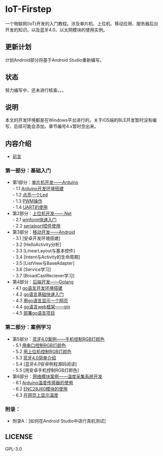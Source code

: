 # IoT-Firstep
一个物联网(IoT)开发的入门教程。涉及单片机、上位机、移动应用、服务器后台开发的知识。以及蓝牙4.0、以太网模块的使用实例。
## 更新计划
计划Android部分将基于Android Studio重新编写。
## 状态
努力编写中，还未进行核查。。。
## 说明
本文的开发环境都是在Windows平台进行的。关于iOS端的BLE开发暂时没有编写，后续可能会添加，章节编号4.x暂时空出来。

## 内容介绍
- [前言](https://github.com/nladuo/IoT-Firstep/blob/master/book/preface.md)  

### 第一部分：基础入门
- 第1部分：[单片机开发——Arduino](https://github.com/nladuo/IoT-Firstep/blob/master/book/1.0.md)  
        - 1.1 [Arduino开发环境搭建](https://github.com/nladuo/IoT-Firstep/blob/master/book/1.1.md)  
        - 1.2 [点亮一个Led](https://github.com/nladuo/IoT-Firstep/blob/master/book/1.2.md)  
        - 1.3 [PWM操作](https://github.com/nladuo/IoT-Firstep/blob/master/book/1.3.md)  
        - 1.4 [UART的使用](https://github.com/nladuo/IoT-Firstep/blob/master/book/1.4.md)  
- 第2部分：[上位机开发——.Net](https://github.com/nladuo/IoT-Firstep/blob/master/book/2.0.md)  
        - 2.1 [winform快速入门](https://github.com/nladuo/IoT-Firstep/blob/master/book/2.1.md)  
        - 2.2 [serialport控件使用](https://github.com/nladuo/IoT-Firstep/blob/master/book/2.2.md)  
- 第3部分：[移动开发——Android](https://github.com/nladuo/IoT-Firstep/blob/master/book/3.0.md)  
        - 3.1 [安卓开发环境搭建]  
        - 3.2 [HelloActivity分析]  
        - 3.3 [LinearLayout与基本控件]  
        - 3.4 [Intent与Activity的生命周期]  
        - 3.5 [ListView与BaseAdapter]  
        - 3.6 [Service学习]  
        - 3.7 [BroadCastReciever学习]  
- 第4部分：[后端开发——Golang](https://github.com/nladuo/IoT-Firstep/blob/master/book/5.0.md)  
        - 4.1 [go语言开发环境搭建](https://github.com/nladuo/IoT-Firstep/blob/master/book/5.1.md)  
        - 4.2 [go语言基础快速入门](https://github.com/nladuo/IoT-Firstep/blob/master/book/5.2.md)  
        - 4.3 [用go语言显示一个网页](https://github.com/nladuo/IoT-Firstep/blob/master/book/5.3.md)  
        - 4.4 [go语言web框架——gin](https://github.com/nladuo/IoT-Firstep/blob/master/book/5.4.md)  
        - 4.5 [部署go语言项目](https://github.com/nladuo/IoT-Firstep/blob/master/book/5.5.md)  

### 第二部分：案例学习
- 第5部分：[蓝牙4.0案例——手机控制RGB灯颜色](https://github.com/nladuo/IoT-Firstep/blob/master/book/6.0.md)  
        - 5.1 [用串口控制RGB灯颜色](https://github.com/nladuo/IoT-Firstep/blob/master/book/6.1.md)  
        - 5.2 [用上位机控制RGB灯颜色](https://github.com/nladuo/IoT-Firstep/blob/master/book/6.2.md)  
        - 5.3 [蓝牙4.0简单介绍](https://github.com/nladuo/IoT-Firstep/blob/master/book/6.3.md)  
        - 5.4 [蓝牙4.0安卓例程源码阅读]  
        - 5.5 [用安卓手机控制RGB灯颜色]  
- 第6部分：[网络模块案例——温度采集系统开发](https://github.com/nladuo/IoT-Firstep/blob/master/book/7.0.md)  
        - 6.1 [Arduino温度传感器的使用](https://github.com/nladuo/IoT-Firstep/blob/master/book/7.1.md)  
        - 6.2 [ENC28J60模块的使用](https://github.com/nladuo/IoT-Firstep/blob/master/book/7.2.md)  
        - 6.3 [在网页上显示温度](https://github.com/nladuo/IoT-Firstep/blob/master/book/7.3.md)  

### 附录：
- 附录A：[如何在Android Studio中进行真机测试]  

## LICENSE
GPL-3.0
